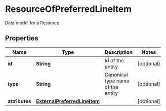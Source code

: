 

# ResourceOfPreferredLineItem

Data model for a Resource

## Properties

Name | Type | Description | Notes
------------ | ------------- | ------------- | -------------
**id** | **String** | Id of the entity |  [optional]
**type** | **String** | Canonical type name of the entity |  [optional]
**attributes** | [**ExternalPreferredLineItem**](ExternalPreferredLineItem.md) |  |  [optional]



